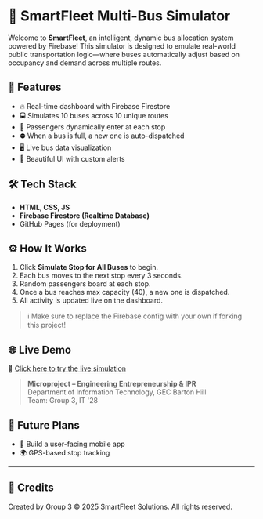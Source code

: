 # 🚌 SmartFleet Multi-Bus Simulator

Welcome to **SmartFleet**, an intelligent, dynamic bus allocation system powered by Firebase! This simulator is designed to emulate real-world public transportation logic—where buses automatically adjust based on occupancy and demand across multiple routes.

## 🚀 Features

- 🔥 Real-time dashboard with Firebase Firestore
- 🚍 Simulates 10 buses across 10 unique routes
- 👥 Passengers dynamically enter at each stop
- ⛔ When a bus is full, a new one is auto-dispatched
- 🖥️ Live bus data visualization
- 🎨 Beautiful UI with custom alerts


## 🛠 Tech Stack

- **HTML, CSS, JS**
- **Firebase Firestore (Realtime Database)**
- GitHub Pages (for deployment)

## ⚙️ How It Works

1. Click **Simulate Stop for All Buses** to begin.
2. Each bus moves to the next stop every 3 seconds.
3. Random passengers board at each stop.
4. Once a bus reaches max capacity (40), a new one is dispatched.
5. All activity is updated live on the dashboard.


> ℹ️ Make sure to replace the Firebase config with your own if forking this project!

## 🌐 Live Demo

🔗 [Click here to try the live simulation](https://trinitatd.github.io/smartfleet-simulation)  

> **Microproject – Engineering Entrepreneurship & IPR**  
Department of Information Technology, GEC Barton Hill  
Team: Group 3, IT '28

## 🏁 Future Plans

- 📱 Build a user-facing mobile app
- 🌍 GPS-based stop tracking

---

## 🤝 Credits

Created by Group 3 
© 2025 SmartFleet Solutions. All rights reserved.



